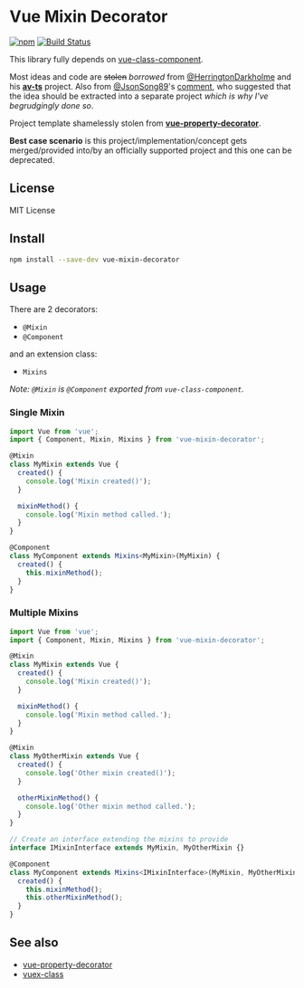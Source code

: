 # Vue Mixin Decorator

[![npm](https://img.shields.io/npm/v/vue-mixin-decorator.svg)](https://www.npmjs.com/package/vue-mixin-decorator) [![Build Status](https://travis-ci.org/justrhysism/vue-mixin-decorator.svg?branch=master)](https://travis-ci.org/justrhysism/vue-mixin-decorator)

This library fully depends on [vue-class-component](https://github.com/vuejs/vue-class-component).

Most ideas and code are ~~stolen~~ _borrowed_ from [@HerringtonDarkholme](https://github.com/HerringtonDarkholme)
and his **[av-ts](https://github.com/HerringtonDarkholme/av-ts)** project. Also from 
[@JsonSong89](https://github.com/JsonSong89)'s 
[comment](https://github.com/vuejs/vue-class-component/issues/91#issuecomment-312534798), who suggested that the idea
should be extracted into a separate project _which is why I've begrudgingly done so_.

Project template shamelessly stolen from **[vue-property-decorator](https://github.com/kaorun343/vue-property-decorator)**.

**Best case scenario** is this project/implementation/concept 
gets merged/provided into/by an officially supported project
and this one can be deprecated.

## License

MIT License

## Install

```bash
npm install --save-dev vue-mixin-decorator
```

## Usage

There are 2 decorators:

* `@Mixin` 
* `@Component` 

and an extension class:

* `Mixins`

_Note: `@Mixin` is `@Component` exported from `vue-class-component`._

### Single Mixin

```typescript
import Vue from 'vue';
import { Component, Mixin, Mixins } from 'vue-mixin-decorator';

@Mixin
class MyMixin extends Vue {
  created() {
    console.log('Mixin created()');
  }

  mixinMethod() {
    console.log('Mixin method called.');
  }
}

@Component
class MyComponent extends Mixins<MyMixin>(MyMixin) {
  created() {
    this.mixinMethod();
  }
}
```

### Multiple Mixins
```typescript
import Vue from 'vue';
import { Component, Mixin, Mixins } from 'vue-mixin-decorator';

@Mixin
class MyMixin extends Vue {
  created() {
    console.log('Mixin created()');
  }

  mixinMethod() {
    console.log('Mixin method called.');
  }
}

@Mixin
class MyOtherMixin extends Vue {
  created() {
    console.log('Other mixin created()');
  }

  otherMixinMethod() {
    console.log('Other mixin method called.');
  }
}

// Create an interface extending the mixins to provide
interface IMixinInterface extends MyMixin, MyOtherMixin {}

@Component
class MyComponent extends Mixins<IMixinInterface>(MyMixin, MyOtherMixin) {
  created() {
    this.mixinMethod();
    this.otherMixinMethod();
  }
}
```

## See also

* [vue-property-decorator](https://github.com/kaorun343/vue-property-decorator)
* [vuex-class](https://github.com/ktsn/vuex-class/)
